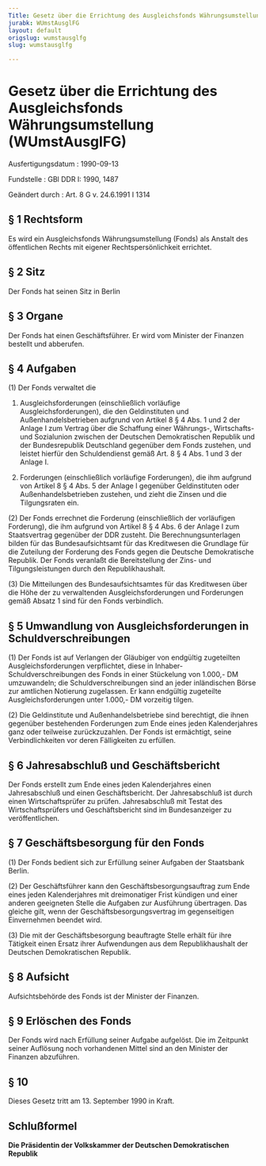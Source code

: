 ```yaml
---
Title: Gesetz über die Errichtung des Ausgleichsfonds Währungsumstellung
jurabk: WUmstAusglFG
layout: default
origslug: wumstausglfg
slug: wumstausglfg

---
```


# Gesetz über die Errichtung des Ausgleichsfonds Währungsumstellung (WUmstAusglFG)

Ausfertigungsdatum
:   1990-09-13

Fundstelle
:   GBl DDR I: 1990, 1487

Geändert durch
:   Art. 8 G v. 24.6.1991 I 1314


## § 1 Rechtsform

Es wird ein Ausgleichsfonds Währungsumstellung (Fonds) als Anstalt des
öffentlichen Rechts mit eigener Rechtspersönlichkeit errichtet.


## § 2 Sitz

Der Fonds hat seinen Sitz in Berlin


## § 3 Organe

Der Fonds hat einen Geschäftsführer. Er wird vom Minister der Finanzen
bestellt und abberufen.


## § 4 Aufgaben

(1) Der Fonds verwaltet die

1.  Ausgleichsforderungen (einschließlich vorläufige
    Ausgleichsforderungen), die den Geldinstituten und
    Außenhandelsbetrieben aufgrund von Artikel 8 § 4 Abs. 1 und 2 der
    Anlage I zum Vertrag über die Schaffung einer Währungs-, Wirtschafts-
    und Sozialunion zwischen der Deutschen Demokratischen Republik und der
    Bundesrepublik Deutschland gegenüber dem Fonds zustehen, und leistet
    hierfür den Schuldendienst gemäß Art. 8 § 4 Abs. 1 und 3 der Anlage I.


2.  Forderungen (einschließlich vorläufige Forderungen), die ihm aufgrund
    von Artikel 8 § 4 Abs. 5 der Anlage I gegenüber Geldinstituten oder
    Außenhandelsbetrieben zustehen, und zieht die Zinsen und die
    Tilgungsraten ein.




(2) Der Fonds errechnet die Forderung (einschließlich der vorläufigen
Forderung), die ihm aufgrund von Artikel 8 § 4 Abs. 6 der Anlage I zum
Staatsvertrag gegenüber der DDR zusteht. Die Berechnungsunterlagen
bilden für das Bundesaufsichtsamt für das Kreditwesen die Grundlage
für die Zuteilung der Forderung des Fonds gegen die Deutsche
Demokratische Republik. Der Fonds veranlaßt die Bereitstellung der
Zins- und Tilgungsleistungen durch den Republikhaushalt.

(3) Die Mitteilungen des Bundesaufsichtsamtes für das Kreditwesen über
die Höhe der zu verwaltenden Ausgleichsforderungen und Forderungen
gemäß Absatz 1 sind für den Fonds verbindlich.


## § 5 Umwandlung von Ausgleichsforderungen in Schuldverschreibungen

(1) Der Fonds ist auf Verlangen der Gläubiger von endgültig
zugeteilten Ausgleichsforderungen verpflichtet, diese in Inhaber-
Schuldverschreibungen des Fonds in einer Stückelung von 1.000,- DM
umzuwandeln; die Schuldverschreibungen sind an jeder inländischen
Börse zur amtlichen Notierung zugelassen. Er kann endgültig zugeteilte
Ausgleichsforderungen unter 1.000,- DM vorzeitig tilgen.

(2) Die Geldinstitute und Außenhandelsbetriebe sind berechtigt, die
ihnen gegenüber bestehenden Forderungen zum Ende eines jeden
Kalenderjahres ganz oder teilweise zurückzuzahlen. Der Fonds ist
ermächtigt, seine Verbindlichkeiten vor deren Fälligkeiten zu
erfüllen.


## § 6 Jahresabschluß und Geschäftsbericht

Der Fonds erstellt zum Ende eines jeden Kalenderjahres einen
Jahresabschluß und einen Geschäftsbericht. Der Jahresabschluß ist
durch einen Wirtschaftsprüfer zu prüfen. Jahresabschluß mit Testat des
Wirtschaftsprüfers und Geschäftsbericht sind im Bundesanzeiger zu
veröffentlichen.


## § 7 Geschäftsbesorgung für den Fonds

(1) Der Fonds bedient sich zur Erfüllung seiner Aufgaben der
Staatsbank Berlin.

(2) Der Geschäftsführer kann den Geschäftsbesorgungsauftrag zum Ende
eines jeden Kalenderjahres mit dreimonatiger Frist kündigen und einer
anderen geeigneten Stelle die Aufgaben zur Ausführung übertragen. Das
gleiche gilt, wenn der Geschäftsbesorgungsvertrag im gegenseitigen
Einvernehmen beendet wird.

(3) Die mit der Geschäftsbesorgung beauftragte Stelle erhält für ihre
Tätigkeit einen Ersatz ihrer Aufwendungen aus dem Republikhaushalt der
Deutschen Demokratischen Republik.


## § 8 Aufsicht

Aufsichtsbehörde des Fonds ist der Minister der Finanzen.


## § 9 Erlöschen des Fonds

Der Fonds wird nach Erfüllung seiner Aufgabe aufgelöst. Die im
Zeitpunkt seiner Auflösung noch vorhandenen Mittel sind an den
Minister der Finanzen abzuführen.


## § 10

Dieses Gesetz tritt am 13. September 1990 in Kraft.


## Schlußformel

**Die Präsidentin der Volkskammer der Deutschen Demokratischen
Republik**

